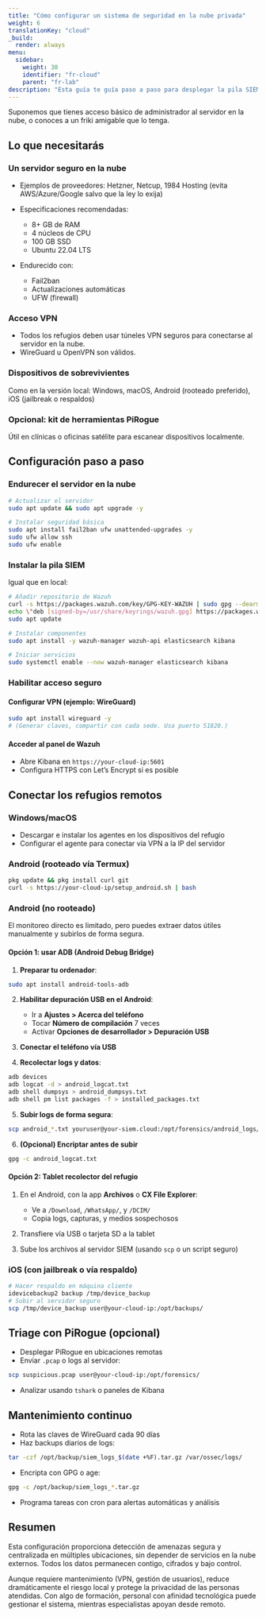 ```yaml
---
title: "Cómo configurar un sistema de seguridad en la nube privada"
weight: 6
translationKey: "cloud"
_build:
  render: always
menu:
  sidebar:
    weight: 30
    identifier: "fr-cloud"
    parent: "fr-lab"
description: "Esta guía te guía paso a paso para desplegar la pila SIEM en una nube privada, ideal para refugios u organizaciones de apoyo que operan en múltiples ubicaciones. Tendrás acceso remoto, monitoreo centralizado y las mismas herramientas de detección de vigilancia, sin ceder el control de datos a las grandes tecnológicas."
---
```


Suponemos que tienes acceso básico de administrador al servidor en la nube, o conoces a un friki amigable que lo tenga.

## Lo que necesitarás

### Un servidor seguro en la nube

* Ejemplos de proveedores: Hetzner, Netcup, 1984 Hosting (evita AWS/Azure/Google salvo que la ley lo exija)
* Especificaciones recomendadas:

  * 8+ GB de RAM
  * 4 núcleos de CPU
  * 100 GB SSD
  * Ubuntu 22.04 LTS
* Endurecido con:

  * Fail2ban  
  * Actualizaciones automáticas  
  * UFW (firewall)

### Acceso VPN

* Todos los refugios deben usar túneles VPN seguros para conectarse al servidor en la nube.  
* WireGuard u OpenVPN son válidos.

### Dispositivos de sobrevivientes

Como en la versión local: Windows, macOS, Android (rooteado preferido), iOS (jailbreak o respaldos)

### Opcional: kit de herramientas PiRogue

Útil en clínicas o oficinas satélite para escanear dispositivos localmente.

## Configuración paso a paso

### Endurecer el servidor en la nube

```bash
# Actualizar el servidor
sudo apt update && sudo apt upgrade -y

# Instalar seguridad básica
sudo apt install fail2ban ufw unattended-upgrades -y
sudo ufw allow ssh
sudo ufw enable
````

### Instalar la pila SIEM

Igual que en local:

```bash
# Añadir repositorio de Wazuh
curl -s https://packages.wazuh.com/key/GPG-KEY-WAZUH | sudo gpg --dearmor -o /usr/share/keyrings/wazuh.gpg
echo \"deb [signed-by=/usr/share/keyrings/wazuh.gpg] https://packages.wazuh.com/4.x/apt/ stable main\" | sudo tee /etc/apt/sources.list.d/wazuh.list
sudo apt update

# Instalar componentes
sudo apt install -y wazuh-manager wazuh-api elasticsearch kibana

# Iniciar servicios
sudo systemctl enable --now wazuh-manager elasticsearch kibana
```

### Habilitar acceso seguro

#### Configurar VPN (ejemplo: WireGuard)

```bash
sudo apt install wireguard -y
# (Generar claves, compartir con cada sede. Usa puerto 51820.)
```

#### Acceder al panel de Wazuh

* Abre Kibana en `https://your-cloud-ip:5601`
* Configura HTTPS con Let’s Encrypt si es posible

## Conectar los refugios remotos

### Windows/macOS

* Descargar e instalar los agentes en los dispositivos del refugio
* Configurar el agente para conectar vía VPN a la IP del servidor

### Android (rooteado vía Termux)

```bash
pkg update && pkg install curl git
curl -s https://your-cloud-ip/setup_android.sh | bash
```

### Android (no rooteado)

El monitoreo directo es limitado, pero puedes extraer datos útiles manualmente y subirlos de forma segura.

#### Opción 1: usar ADB (Android Debug Bridge)

1. **Preparar tu ordenador**:

```bash
sudo apt install android-tools-adb
```

2. **Habilitar depuración USB en el Android**:

   * Ir a **Ajustes > Acerca del teléfono**
   * Tocar **Número de compilación** 7 veces
   * Activar **Opciones de desarrollador > Depuración USB**

3. **Conectar el teléfono vía USB**

4. **Recolectar logs y datos**:

```bash
adb devices
adb logcat -d > android_logcat.txt
adb shell dumpsys > android_dumpsys.txt
adb shell pm list packages -f > installed_packages.txt
```

5. **Subir logs de forma segura**:

```bash
scp android_*.txt youruser@your-siem.cloud:/opt/forensics/android_logs/
```

6. **(Opcional) Encriptar antes de subir**

```bash
gpg -c android_logcat.txt
```

#### Opción 2: Tablet recolector del refugio

1. En el Android, con la app **Archivos** o **CX File Explorer**:

   * Ve a `/Download`, `/WhatsApp/`, y `/DCIM/`
   * Copia logs, capturas, y medios sospechosos

2. Transfiere vía USB o tarjeta SD a la tablet

3. Sube los archivos al servidor SIEM (usando `scp` o un script seguro)

### iOS (con jailbreak o vía respaldo)

```bash
# Hacer respaldo en máquina cliente
idevicebackup2 backup /tmp/device_backup
# Subir al servidor seguro
scp /tmp/device_backup user@your-cloud-ip:/opt/backups/
```

## Triage con PiRogue (opcional)

* Desplegar PiRogue en ubicaciones remotas
* Enviar `.pcap` o logs al servidor:

```bash
scp suspicious.pcap user@your-cloud-ip:/opt/forensics/
```

* Analizar usando `tshark` o paneles de Kibana

## Mantenimiento continuo

* Rota las claves de WireGuard cada 90 días
* Haz backups diarios de logs:

```bash
tar -czf /opt/backup/siem_logs_$(date +%F).tar.gz /var/ossec/logs/
```

* Encripta con GPG o age:

```bash
gpg -c /opt/backup/siem_logs_*.tar.gz
```

* Programa tareas con cron para alertas automáticas y análisis

## Resumen

Esta configuración proporciona detección de amenazas segura y centralizada en múltiples ubicaciones, sin depender de servicios en la nube externos. Todos los datos permanecen contigo, cifrados y bajo control.

Aunque requiere mantenimiento (VPN, gestión de usuarios), reduce dramáticamente el riesgo local y protege la privacidad de las personas atendidas. Con algo de formación, personal con afinidad tecnológica puede gestionar el sistema, mientras especialistas apoyan desde remoto.
